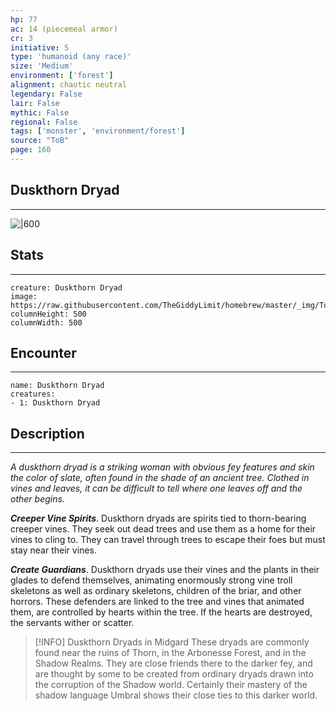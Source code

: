 ```yaml
---
hp: 77
ac: 14 (piecemeal armor)
cr: 3
initiative: 5
type: 'humanoid (any race)'    
size: 'Medium'
environment: ['forest']
alignment: chaotic neutral
legendary: False
lair: False
mythic: False
regional: False
tags: ['monster', 'environment/forest']
source: "ToB"
page: 160
---
```


## Duskthorn Dryad
---

![|600](https://raw.githubusercontent.com/TheGiddyLimit/homebrew/master/_img/ToB/Duskthorn%20Dryad.webp)

## Stats
---

```statblock
creature: Duskthorn Dryad
image: https://raw.githubusercontent.com/TheGiddyLimit/homebrew/master/_img/ToB/token/Duskthorn%20Dryad.png
columnHeight: 500
columnWidth: 500
```

## Encounter
---

```encounter-table
name: Duskthorn Dryad
creatures:
- 1: Duskthorn Dryad
```

## Description
---
_A duskthorn dryad is a striking woman with obvious fey features and skin the color of slate, often found in the shade of an ancient tree. Clothed in vines and leaves, it can be difficult to tell where one leaves off and the other begins._

**_Creeper Vine Spirits_**. Duskthorn dryads are spirits tied to thorn-bearing creeper vines. They seek out dead trees and use them as a home for their vines to cling to. They can travel through trees to escape their foes but must stay near their vines.

**_Create Guardians_**. Duskthorn dryads use their vines and the plants in their glades to defend themselves, animating enormously strong vine troll skeletons as well as ordinary skeletons, children of the briar, and other horrors. These defenders are linked to the tree and vines that animated them, are controlled by hearts within the tree. If the hearts are destroyed, the servants wither or scatter.

> [!INFO] Duskthorn Dryads in Midgard
>These dryads are commonly found near the ruins of Thorn, in the Arbonesse Forest, and in the Shadow Realms. They are close friends there to the darker fey, and are thought by some to be created from ordinary dryads drawn into the corruption of the Shadow world. Certainly their mastery of the shadow language Umbral shows their close ties to this darker world.






